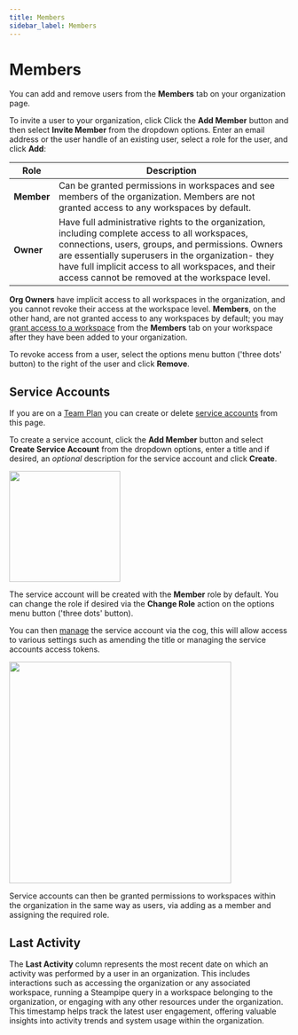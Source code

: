 ```yaml
---
title: Members
sidebar_label: Members
---
```


# Members

You can add and remove users from the **Members** tab on your organization page.

To invite a user to your organization, click Click the **Add Member** button and then select **Invite Member** from the dropdown options. Enter an email
address or the user handle of an existing user, select a role for the user,
and click **Add**:

| Role       | Description 
| ---------- | --------------------------------------------------------------------------------
| **Member** | Can be granted permissions in workspaces and see members of the organization. Members are not granted access to any workspaces by default.
| **Owner** | Have full administrative rights to the organization, including complete access to all workspaces, connections, users, groups, and permissions. Owners are essentially superusers in the organization- they have full implicit access to all workspaces, and their access cannot be removed at the workspace level.


**Org Owners** have implicit access to all workspaces in the organization, and you cannot revoke their access at the workspace level.  **Members**, on the other hand, are not granted access to any workspaces by default; you may [grant access to a workspace](/pipes/docs/workspaces/members) from the **Members** tab on your workspace after they have been added to your organization.

To revoke access from a user, select the options menu button ('three dots' button) to the
right of the user and click **Remove**. 

## Service Accounts

If you are on a [Team Plan](/pipes/docs/accounts/org#team-plan) you can create or delete [service accounts](/pipes/docs/accounts/service) from this page.

To create a service account, click the **Add Member** button and select **Create Service Account** from the dropdown options, enter a title and if desired, an _optional_ description for the service account and click **Create**.  

<img src="/images/docs/pipes/pipes-service-account-create.png" width="200pt"/><br />

The service account will be created with the **Member** role by default. You can change the role if desired via the **Change Role** action on the options menu button ('three dots' button).

You can then [manage](/pipes/docs/accounts/service/manage) the service account via the cog, this will allow access to various settings such as amending the title or managing the service accounts access tokens.

<img src="/images/docs/pipes/pipes-service-account-member.png" width="400pt"/><br />

Service accounts can then be granted permissions to workspaces within the organization in the same way as users, via adding as a member and assigning the required role.

## Last Activity

The **Last Activity** column represents the most recent date on which an activity was performed by a user in an organization. This includes interactions such as accessing the organization or any associated workspace, running a Steampipe query in a workspace belonging to the organization, or engaging with any other resources under the organization. This timestamp helps track the latest user engagement, offering valuable insights into activity trends and system usage within the organization.